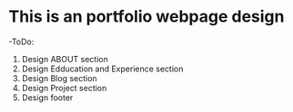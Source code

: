 # This is an portfolio webpage design

-ToDo:
1) Design ABOUT section
2) Design Edducation and Experience section
3) Design Blog section
4) Design Project section
5) Design footer
